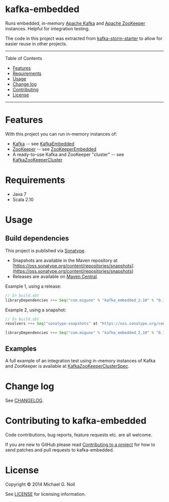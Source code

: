 # kafka-embedded

Runs embedded, in-memory [Apache Kafka](http://kafka.apache.org) and [Apache ZooKeeper](http://zookeeper.apache.org)
instances.  Helpful for integration testing.

The code in this project was extracted from [kafka-storm-starter](https://github.com/miguno/kafka-storm-starter/) to
allow for easier reuse in other projects.

---

Table of Contents

* <a href="#Features">Features</a>
* <a href="#Requirements">Requirements</a>
* <a href="#Usage">Usage</a>
* <a href="#Changelog">Change log</a>
* <a href="#Contributing">Contributing</a>
* <a href="#License">License</a>

---

<a name="Features"></a>

# Features

With this project you can run in-memory instances of:

* [Kafka](http://kafka.apache.org/) --
  see [KafkaEmbedded](src/main/scala/com/miguno/kafka_embedded/kafka/KafkaEmbedded.scala)
* [ZooKeeper](http://zookeeper.apache.org) --
  see [ZooKeeperEmbedded](src/main/scala/com/miguno/kafka_embedded/zookeeper/ZooKeeperEmbedded.scala)
* A ready-to-use Kafka and ZooKeeper "cluster" --
  see [KafkaZooKeeperCluster](src/main/scala/com/miguno/kafka_embedded/kafka/KafkaZooKeeperCluster.scala)


<a name="Requirements"></a>

# Requirements

* Java 7
* Scala 2.10


<a name="Usage"></a>

# Usage

## Build dependencies

This project is published via [Sonatype](https://oss.sonatype.org/).

* Snapshots are available in the Maven repository at
  [https://oss.sonatype.org/content/repositories/snapshots](https://oss.sonatype.org/content/repositories/snapshots)
* Releases are available on [Maven Central](http://search.maven.org/).

Example 1, using a release:

```scala
// In build.sbt
libraryDependencies ++= Seq("com.miguno" % "kafka_embedded_2.10" % "0.1.0")
```

Example 2, using a snapshot:

```scala
// In build.sbt
resolvers ++= Seq("sonatype-snapshots" at "https://oss.sonatype.org/content/repositories/snapshots")

libraryDependencies ++= Seq("com.miguno" % "kafka_embedded_2.10" % "0.1.0-SNAPSHOT")
```


## Examples

A full example of an integration test using in-memory instances of Kafka and ZooKeeper is available at
[KafkaZooKeeperClusterSpec](src/test/scala/com/miguno/kafka_embedded/integration/KafkaZooKeeperClusterSpec.scala).


<a name="Changelog"></a>

# Change log

See [CHANGELOG](CHANGELOG.md).


<a name="Contributing"></a>

# Contributing to kafka-embedded

Code contributions, bug reports, feature requests etc. are all welcome.

If you are new to GitHub please read [Contributing to a project](https://help.github.com/articles/fork-a-repo) for how
to send patches and pull requests to kafka-embedded.


<a name="License"></a>

# License

Copyright © 2014 Michael G. Noll

See [LICENSE](LICENSE) for licensing information.
